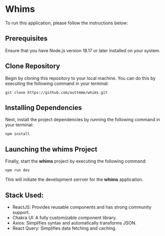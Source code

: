 # Whims

To run this application, please follow the instructions below:

## Prerequisites

Ensure that you have Node.js version 18.17 or later installed on your system.

## Clone Repository

Begin by cloning this repository to your local machine. You can do this by executing the following command in your terminal:

```
git clone https://github.com/auttmme/whims.git
```

## Installing Dependencies

Next, install the project dependencies by running the following command in your terminal:

```
npm install
```

## Launching the whims Project

Finally, start the **whims** project by executing the following command:

```
npm run dev
```

This will initiate the development serrver for the **whims** application.

## Stack Used:
- ReactJS: Provides reusable components and has strong community support.
- Chakra UI: A fully customizable component library.
- Axios: Simplifies syntax and automatically transforms JSON.
- React Query: Simplifies data fetching and caching.
